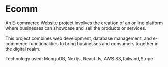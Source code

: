 # Ecomm
An E-commerce Website project involves the creation of an online platform where businesses can showcase and sell
the products or services.

This project combines web development, database management, and e-commerce functionalities to bring businesses
and consumers together in the digital realm.

Technology used: MongoDB, Nextjs, React Js, AWS S3,Tailwind,Stripe
